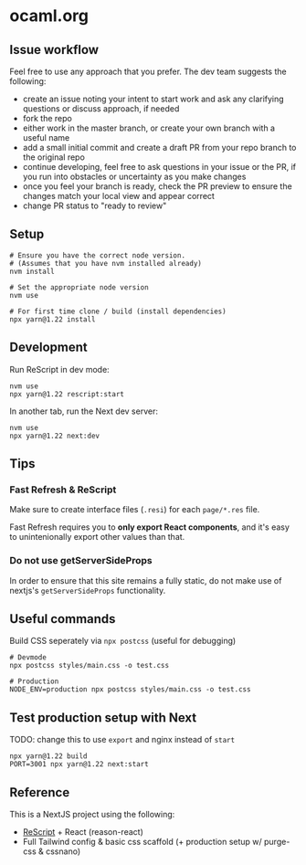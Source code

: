 # ocaml.org

## Issue workflow

Feel free to use any approach that you prefer. The dev team
suggests the following:
- create an issue noting your intent to start work and ask
any clarifying questions or discuss approach, if needed
- fork the repo
- either work in the master branch, or create your own branch with
a useful name
- add a small initial commit and create a draft PR from your repo branch to the original repo
- continue developing, feel free to ask questions in your issue or
the PR, if you run into obstacles or uncertainty as you make changes
- once you feel your branch is ready, check the PR preview to ensure the changes
match your local view and appear correct
- change PR status to "ready to review"

## Setup

```
# Ensure you have the correct node version.
# (Assumes that you have nvm installed already)
nvm install

# Set the appropriate node version
nvm use

# For first time clone / build (install dependencies)
npx yarn@1.22 install
```

## Development

Run ReScript in dev mode:

```
nvm use
npx yarn@1.22 rescript:start
```

In another tab, run the Next dev server:

```
nvm use
npx yarn@1.22 next:dev
```

## Tips

### Fast Refresh & ReScript

Make sure to create interface files (`.resi`) for each `page/*.res` file.

Fast Refresh requires you to **only export React components**, and it's easy to unintenionally export other values than that.

### Do not use getServerSideProps

In order to ensure that this site remains a fully static, do not make use of nextjs's
`getServerSideProps` functionality.

## Useful commands

Build CSS seperately via `npx postcss` (useful for debugging)

```
# Devmode
npx postcss styles/main.css -o test.css

# Production
NODE_ENV=production npx postcss styles/main.css -o test.css
```

## Test production setup with Next

TODO: change this to use `export` and nginx instead of `start`
```
npx yarn@1.22 build
PORT=3001 npx yarn@1.22 next:start
```

## Reference

This is a NextJS project using the following:

- [ReScript](https://rescript-lang.org) + React (reason-react)
- Full Tailwind config & basic css scaffold (+ production setup w/ purge-css & cssnano)
